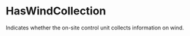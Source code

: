 HasWindCollection
=================

Indicates whether the on-site control unit collects information on wind.
